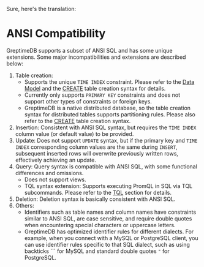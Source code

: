 Sure, here's the translation:

# ANSI Compatibility

GreptimeDB supports a subset of ANSI SQL and has some unique extensions. Some major incompatibilities and extensions are described below:

1. Table creation:
   * Supports the unique `TIME INDEX` constraint. Please refer to the [Data Model](/user-guide/concepts/data-model) and the [CREATE](./create.md) table creation syntax for details.
   * Currently only supports `PRIMARY KEY` constraints and does not support other types of constraints or foreign keys.
   * GreptimeDB is a native distributed database, so the table creation syntax for distributed tables supports partitioning rules. Please also refer to the [CREATE](./create.md) table creation syntax.
2. Insertion: Consistent with ANSI SQL syntax, but requires the `TIME INDEX` column value (or default value) to be provided.
3. Update: Does not support `UPDATE` syntax, but if the primary key and `TIME INDEX` corresponding column values are the same during `INSERT`, subsequent inserted rows will overwrite previously written rows, effectively achieving an update.
4. Query: Query syntax is compatible with ANSI SQL, with some functional differences and omissions.
   * Does not support views.
   * TQL syntax extension: Supports executing PromQL in SQL via TQL subcommands. Please refer to the [TQL](./tql.md) section for details.
5. Deletion: Deletion syntax is basically consistent with ANSI SQL.
6. Others:
   * Identifiers such as table names and column names have constraints similar to ANSI SQL, are case sensitive, and require double quotes when encountering special characters or uppercase letters.
   * GreptimeDB has optimized identifier rules for different dialects. For example, when you connect with a MySQL or PostgreSQL client, you can use identifier rules specific to that SQL dialect, such as using backticks ``` for MySQL and standard double quotes `"` for PostgreSQL.